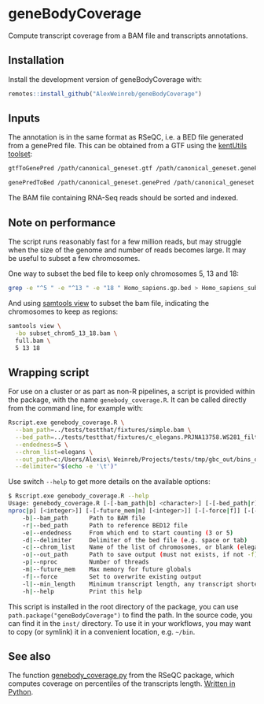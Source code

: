
# geneBodyCoverage


Compute transcript coverage from a BAM file and transcripts annotations.

## Installation

Install the development version of geneBodyCoverage with:

``` r
remotes::install_github("AlexWeinreb/geneBodyCoverage")
```

## Inputs

The annotation is in the same format as RSeQC, i.e. a BED file generated from a genePred file. This can be obtained from a GTF using the [kentUtils toolset](https://hgdownload.soe.ucsc.edu/admin/exe/):

```bash
gtfToGenePred /path/canonical_geneset.gtf /path/canonical_geneset.genePred

genePredToBed /path/canonical_geneset.genePred /path/canonical_geneset.genePred.bed
```

The BAM file containing RNA-Seq reads should be sorted and indexed.

## Note on performance

The script runs reasonably fast for a few million reads, but may struggle when the size of the genome and number of reads becomes large. It may be useful to subset a few chromosomes.

One way to subset the bed file to keep only chromosomes 5, 13 and 18:
```bash
grep -e "^5 " -e "^13 " -e "18 " Homo_sapiens.gp.bed > Homo_sapiens_subset.gp.bed
```

And using [samtools view](http://www.htslib.org/doc/samtools-view.html) to subset the bam file, indicating the chromosomes to keep as regions:

```bash
samtools view \
  -bo subset_chrom5_13_18.bam \
  full.bam \
  5 13 18
```


## Wrapping script

For use on a cluster or as part as non-R pipelines, a script is provided within the package, with the name `genebody_coverage.R`. It can be called directly from the command line, for example with:

```bash
Rscript.exe genebody_coverage.R \
  --bam_path=../tests/testthat/fixtures/simple.bam \
  --bed_path=../tests/testthat/fixtures/c_elegans.PRJNA13758.WS281_filtered.bed \
  --endedness=5 \
  --chrom_list=elegans \
  --out_path=c:/Users/Alexis\ Weinreb/Projects/tests/tmp/gbc_out/bins_output.rds \
  --delimiter="$(echo -e '\t')"
```

Use switch `--help` to get more details on the available options:

```bash
$ Rscript.exe genebody_coverage.R --help
Usage: genebody_coverage.R [-[-bam_path|b] <character>] [-[-bed_path|r] <character>] [-[-endedness|e] <integer>] [-[-delimiter|d] <character>] [-[-chrom_list|c] [<character>]] [-[-out_path|o] <character>] [-[-
nproc|p] [<integer>]] [-[-future_mem|m] [<integer>]] [-[-force|f]] [-[-min_length|l] [<integer>]] [-[-help|h]]
    -b|--bam_path      Path to BAM file
    -r|--bed_path      Path to reference BED12 file
    -e|--endedness     From which end to start counting (3 or 5)
    -d|--delimiter     Delimiter of the bed file (e.g. space or tab)
    -c|--chrom_list    Name of the list of chromosomes, or blank (elegans, hg38 accepted)
    -o|--out_path      Path to save output (must not exists, if not -f)
    -p|--nproc         Number of threads
    -m|--future_mem    Max memory for future globals
    -f|--force         Set to overwrite existing output
    -l|--min_length    Minimum transcript length, any transcript shorter will be ignored (default: 100 bp)
    -h|--help          Print this help
```

This script is installed in the root directory of the package, you can use `path.package("geneBodyCoverage")` to find the path. In the source code, you can find it in the `inst/` directory. To use it in your workflows, you may want to copy (or symlink) it in a convenient location, e.g. `~/bin`.


## See also

The function [genebody_coverage.py](https://rseqc.sourceforge.net/#genebody-coverage-py) from the RSeQC package, which computes coverage on percentiles of the transcripts length. [Written in Python](https://github.com/MonashBioinformaticsPlatform/RSeQC/blob/master/rseqc/modules/geneBody_coverage.py).
